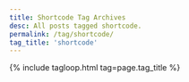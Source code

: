 ```yaml
---
title: Shortcode Tag Archives
desc: All posts tagged shortcode.
permalink: /tag/shortcode/
tag_title: 'shortcode'
---
```

{% include tagloop.html tag=page.tag_title %}
